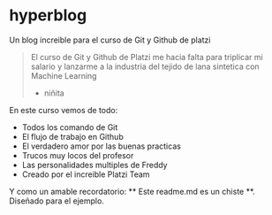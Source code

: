 # hyperblog
Un blog increible para el curso de Git y Github de platzi
>El curso de Git y Github de Platzi me hacia falta para triplicar mi salario y lanzarme a la industria del tejido de lana sintetica con Machine Learning
> - niñita

En este curso vemos de todo: 
* Todos los comando de Git
*  El flujo de trabajo en Github
* El verdadero amor por las buenas practicas 
* Trucos muy locos del profesor
* Las personalidades multiples de Freddy
* Creado por el increible Platzi Team 


Y como un amable recordatorio: ** Este readme.md es un chiste **. Diseñado para el ejemplo.
